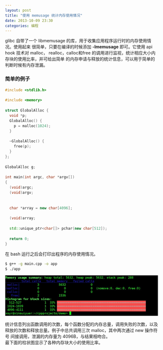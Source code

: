 ```yaml
---
layout: post
title: "使用 memusage 统计内存使用情况"
date: 2013-10-09 23:30
categories: 编程
---
```


glibc 自带了一个 libmemusage 的库，用于收集应用程序运行时的内存使用情况。使用起来
很简单，只要在编译的时候添加 **-lmemusage** 即可。它使用 api hook 技术对 malloc，
realloc，calloc和free 的调用进行监视，统计相应大小内存块的使用比率，并可给出简单
的内存申请与释放的统计信息，可以用于简单的判断时候有内存泄漏。   


### 简单的例子 ###

```cpp
#include <stdlib.h>

#include <memory>

struct GlobalAlloc {
  void *p;
  GlobalAlloc() {
    p = malloc(1024);
  }

  ~GlobalAlloc() {
    free(p);
  }
};

GlobalAlloc g;

int main(int argc, char *argv[])
{
  (void)argc;
  (void)argv;


  char *array = new char[4096];

  (void)array;

  std::unique_ptr<char[]> pchar(new char[512]);

  return 0;
}
```

在 bash 运行之后会打印出程序的内存使用情况。
```bash
$ g++ -g main.cpp -o app
$ ./app
```

![use-memusage](/assets/img/use-memusage.png)


统计信息列出函数调用的次数，每个函数分配的内存总量，调用失败的次数，以及
释放的次数和释放总量。例子中总共调用三次 malloc，其中两次通过 new 操作符号
间接调用，泄漏的内存量为 4096B，与结果相吻合。   
最下面的柱状图显示了各种内存块大小的使用比率。
